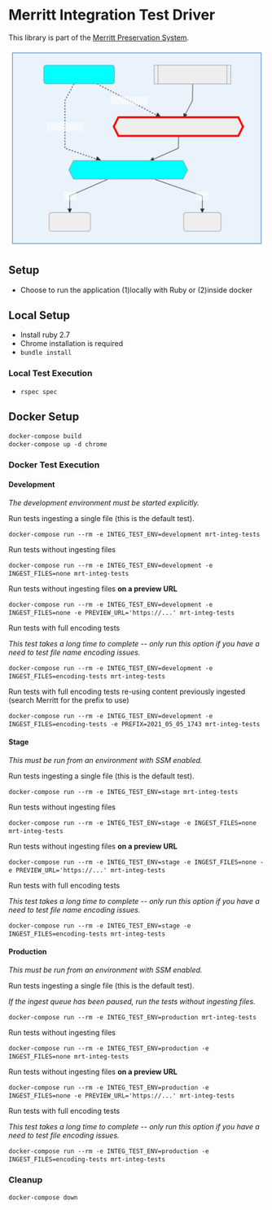 # Merritt Integration Test Driver

This library is part of the [Merritt Preservation System](https://github.com/CDLUC3/mrt-doc).

![](https://github.com/CDLUC3/mrt-doc/raw/main/diagrams/integ-tests.mmd.svg)

## Setup

- Choose to run the application (1)locally with Ruby or (2)inside docker

## Local Setup

- Install ruby 2.7
- Chrome installation is required
- `bundle install`

### Local Test Execution

- `rspec spec`

## Docker Setup

```
docker-compose build
docker-compose up -d chrome
```

### Docker Test Execution

#### Development
_The development environment must be started explicitly._

Run tests ingesting a single file (this is the default test).
```
docker-compose run --rm -e INTEG_TEST_ENV=development mrt-integ-tests
```

Run tests without ingesting files
```
docker-compose run --rm -e INTEG_TEST_ENV=development -e INGEST_FILES=none mrt-integ-tests
```

Run tests without ingesting files **on a preview URL**
```
docker-compose run --rm -e INTEG_TEST_ENV=development -e INGEST_FILES=none -e PREVIEW_URL='https://...' mrt-integ-tests
```

Run tests with full encoding tests

_This test takes a long time to complete -- only run this option if you have a need to test file name encoding issues._
```
docker-compose run --rm -e INTEG_TEST_ENV=development -e INGEST_FILES=encoding-tests mrt-integ-tests
```

Run tests with full encoding tests re-using content previously ingested (search Merritt for the prefix to use)

```
docker-compose run --rm -e INTEG_TEST_ENV=development -e INGEST_FILES=encoding-tests -e PREFIX=2021_05_05_1743 mrt-integ-tests
```

#### Stage
_This must be run from an environment with SSM enabled._

Run tests ingesting a single file (this is the default test).
```
docker-compose run --rm -e INTEG_TEST_ENV=stage mrt-integ-tests
```

Run tests without ingesting files
```
docker-compose run --rm -e INTEG_TEST_ENV=stage -e INGEST_FILES=none mrt-integ-tests
```

Run tests without ingesting files **on a preview URL**
```
docker-compose run --rm -e INTEG_TEST_ENV=stage -e INGEST_FILES=none -e PREVIEW_URL='https://...' mrt-integ-tests
```

Run tests with full encoding tests

_This test takes a long time to complete -- only run this option if you have a need to test file name encoding issues._
```
docker-compose run --rm -e INTEG_TEST_ENV=stage -e INGEST_FILES=encoding-tests mrt-integ-tests
```

#### Production
_This must be run from an environment with SSM enabled._

Run tests ingesting a single file (this is the default test).

_If the ingest queue has been paused, run the tests without ingesting files._
```
docker-compose run --rm -e INTEG_TEST_ENV=production mrt-integ-tests
```

Run tests without ingesting files
```
docker-compose run --rm -e INTEG_TEST_ENV=production -e INGEST_FILES=none mrt-integ-tests
```

Run tests without ingesting files **on a preview URL**
```
docker-compose run --rm -e INTEG_TEST_ENV=production -e INGEST_FILES=none -e PREVIEW_URL='https://...' mrt-integ-tests
```

Run tests with full encoding tests

_This test takes a long time to complete -- only run this option if you have a need to test file encoding issues._
```
docker-compose run --rm -e INTEG_TEST_ENV=production -e INGEST_FILES=encoding-tests mrt-integ-tests
```

### Cleanup
```
docker-compose down
```
